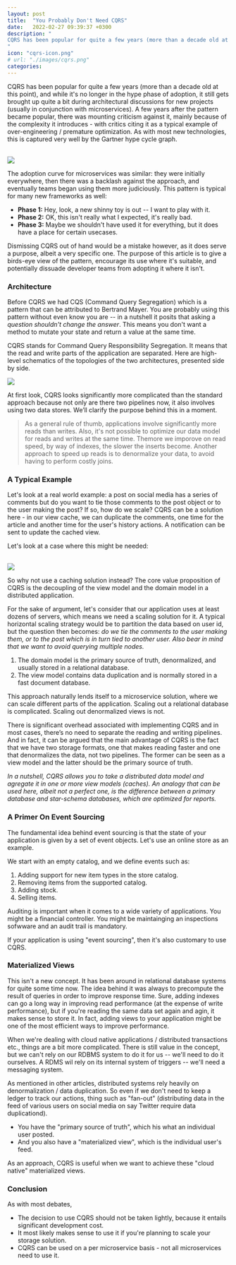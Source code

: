 ```yaml
---
layout: post
title:  "You Probably Don't Need CQRS"
date:   2022-02-27 09:39:37 +0300
description: "
CQRS has been popular for quite a few years (more than a decade old at this point), and while it's no longer in the hype phase of adoption, it still gets brought up quite a bit during architectural discussions for new projects (usually in conjunction with microservices). A few years after the pattern became popular, there was mounting criticism against it, mainly because of the complexity it introduces - with critics citing it as a typical example of over-engineering / premature optimization.
"
icon: "cqrs-icon.png"
# url: "./images/cqrs.png"
categories:
---
```

CQRS has been popular for quite a few years (more than a decade old at this point), and while it's no longer in the hype phase of adoption, it still gets brought up quite a bit during architectural discussions for new projects (usually in conjunction with microservices). A few years after the pattern became popular, there was mounting criticism against it, mainly because of the complexity it introduces - with critics citing it as a typical example of over-engineering / premature optimization. As with most new technologies, this is captured very well by the Gartner hype cycle graph. 
 
<br/><img src="hype.png" class="img" />

The adoption curve for microservices was similar: they were initially everywhere, then there was a backlash against the approach, and eventually teams began using them more judiciously. This pattern is typical for many new frameworks as well:

* **Phase 1:** Hey, look, a new shinny toy is out -- I want to play with it.
* **Phase 2:** OK, this isn't really what I expected, it's really bad.
* **Phase 3:** Maybe we shouldn't have used it for everything, but it does have a place for certain usecases.

Dismissing CQRS out of hand would be a mistake however, as it does serve a purpose, albeit a very specific one. The purpose of this article is to give a birds-eye view of the pattern, encourage its use where it's suitable, and potentially dissuade developer teams from adopting it where it isn't. 

### Architecture
Before CQRS we had CQS (Command Query Segregation) which is a pattern that can be attributed to Bertrand Mayer. You are probably using this pattern without even know you are -- in a nutshell it posits that asking a *question shouldn't change the answer*. This means you don't want a method to mutate your state and return a value at the same time.

CQRS stands for Command Query Responsibility Segregation. It means that the read and write parts of the application are separated. Here are high-level schematics of the topologies of the two architectures, presented side by side.

<img src="x.png" class="img" />

At first look, CQRS looks significantly more complicated than the standard approach because not only are there two pipelines now, it also involves using two data stores. We’ll clarify the purpose behind this in a moment.

> As a general rule of thumb, applications involve significantly more reads than writes. 
> Also, it's not possible to optimize our data model for reads and writes at the same time. Themore 
> we imporove on read speed, by way of indexes, the slower the inserts become. Another approach to speed up reads is 
> to denormalize your data, to avoid having to perform costly joins.

### A Typical Example
Let's look at a real world example: a post on social media has a series of comments but do you want to  tie those comments to the post object or to the user making the post? If so, how do we scale? CQRS can be a solution here - in our view cache, we can duplicate the comments, one time for the article and another time for the user's history actions. A notification can be sent to update the cached view.

Let's look at a case where this might be needed:

<br/><img src="feed.png" class="img" />

So why not use a caching solution instead? The core value proposition of CQRS is the decoupling of the view model and the domain model in a distributed application.  

For the sake of argument, let's consider that our application uses at least dozens of servers, which means we need a scaling solution for it. A typical horizontal scaling strategy would be to partition the data based on user id, but the question then becomes: *do we tie the comments to the user making them, or to the post which is in turn tied to another user. Also bear in mind that we want to avoid querying multiple nodes.* 

1. The domain model is the primary source of truth, denormalized, and usually stored in a relational database.
2. The view model contains data duplication and is normally stored in a fast document database.

This approach naturally lends itself to a microservice solution, where we can scale different parts of the application. Scaling out a relational database is complicated. Scaling out denormalized views is not. 

There is significant overhead associated with implementing CQRS and in most cases, there’s no need to separate the reading and writing pipelines. And in fact, it can be argued that the main advantage of CQRS is the fact that we have two storage formats, one that makes reading faster and one that denormalizes the data, not two pipelines. The former can be seen as a view model and the latter should be the primary source of truth.

*In a nutshell, CQRS allows you to take a distributed data model and agregate it in one or more view models (caches). An analogy that can be used here, albeit not a perfect one, is the difference between a primary database and star-schema databases, which are optimized for reports.*

### A Primer On Event Sourcing
The fundamental idea behind event sourcing is that the state of your application is given by a set of event objects. Let's use an online store as an example. 

We start with an empty catalog, and we define events such as:

1. Adding support for new item types in the store catalog.
2. Removing items from the supported catalog.
3. Adding stock.
4. Selling items.

Auditing is important when it comes to a wide variety of applications. You might be a financial controller. You might be maintainging an inspections sofwware and an audit trail is mandatory. 

<!-- The primary advantage here is we have a log of actions and this can be used for accounting purposes. Event sourcing  -->

If your application is using "event sourcing", then it's also customary to use CQRS.

### Materialized Views
This isn't a new concept. It has been around in relational database systems for quite some time now. The idea behind it was always to precompute the result of queries in order to improve response time. Sure, adding indexes can go a long way in improving read performance (at the expense of write performance), but if you're reading the same data set again and agin, it makes sense to store it. In fact, adding views to your application might be one of the most efficient ways to improve performance.

When we're dealing with cloud native applications / distributed transactions etc., things are a bit more complicated. There is still value in the concept, but we can't rely on our RDBMS system to do it for us -- we'll need to do it ourselves. A RDMS wil rely on its internal system of triggers -- we'll need a messaging system.

As mentioned in other articles, distributed systems rely heavily on denormalization / data duplication. So even if we don't need to keep a ledger to track our actions, thing such as "fan-out" (distributing data in the feed of various users on social media on say Twitter require data duplicationd).

* You have the "primary source of truth", which his what an individual user posted.
* And you also have a "materialized view", which is the individual user's feed.

As an approach, CQRS is useful when we want to achieve these "cloud native" materialized views.

### Conclusion
As with most debates, 

* The decision to use CQRS should not be taken lightly, because it entails significant development cost.
* It most likely makes sense to use it if you're planning to scale your storage solution.
* CQRS can be used on a per microservice basis - not all microservices need to use it.


